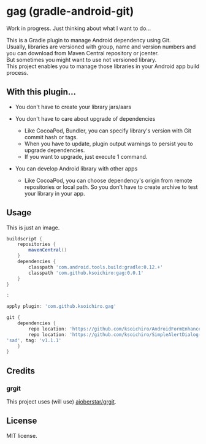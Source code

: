# gag (gradle-android-git)

Work in progress. Just thinking about what I want to do...

This is a Gradle plugin to manage Android dependency using Git.  
Usually, libraries are versioned with group, name and version numbers and you can download from Maven Central repository or jcenter.  
But sometimes you might want to use not versioned library.  
This project enables you to manage those libraries
in your Android app build process.

## With this plugin...

* You don't have to create your library jars/aars

* You don't have to care about upgrade of dependencies

    * Like CocoaPod, Bundler, you can specify library's version with Git commit hash or tags.
    * When you have to update, plugin output warnings to persist you to upgrade dependencies.
    * If you want to upgrade, just execute 1 command.

* You can develop Android library with other apps

    * Like CocoaPod, you can choose dependency's origin from remote repositories or local path. So you don't have to create archive to test your library in your app.

## Usage

This is just an image.

```groovy
buildscript {
    repositories {
        mavenCentral()
    }
    dependencies {
        classpath 'com.android.tools.build:gradle:0.12.+'
        classpath 'com.github.ksoichiro:gag:0.0.1'    }}

:

apply plugin: 'com.github.ksoichiro.gag'

git {
    dependencies {
        repo location: 'https://github.com/ksoichiro/AndroidFormEnhancer.git', name: 'afe', commit: 'a9d4496adee3aa79e118c8db9ddd4a0fff1c03d9'        repo location: 'https://github.com/ksoichiro/SimpleAlertDialog-for-Android.git', name: 'sad', tag: 'v1.1.1'
    }
}

```

## Credits

### grgit

This project uses (will use) [ajoberstar/grgit](https://github.com/ajoberstar/grgit).

## License

MIT license.
